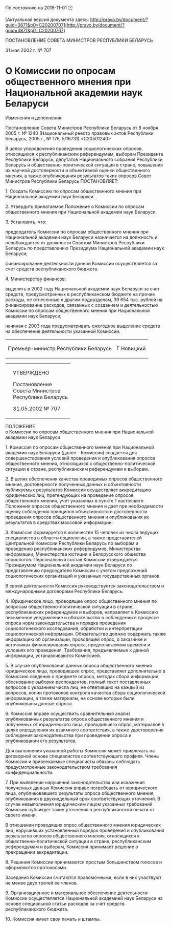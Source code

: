 По состоянию на 2018-11-01 &#x1F550;

[Актуальная версия документа здесь: http://pravo.by/document/?guid=3871&p0=C20200707](http://pravo.by/document/?guid=3871&p0=C20200707)

<p>ПОСТАНОВЛЕНИЕ СОВЕТА МИНИСТРОВ РЕСПУБЛИКИ БЕЛАРУСЬ</p>
<p>31 мая 2002 г. № 707</p>
<h1>О Комиссии по опросам общественного мнения при Национальной академии наук Беларуси</h1>
<p>Изменения и дополнения:</p>
<p>Постановление Совета Министров Республики Беларусь от 8 ноября 2005 г. № 1240 (Национальный реестр правовых актов Республики Беларусь, 2005 г., № 176, 5/16731) &lt;C20501240&gt;</p>
<p></p>
<p>В целях упорядочения проведения социологических опросов, относящихся к республиканским референдумам, выборам Президента Республики Беларусь, депутатов Национального собрания Республики Беларусь и общественно-политической ситуации в стране, повышения их научной достоверности и объективной оценки общественного мнения, а также опубликования результатов таких опросов Совет Министров Республики Беларусь ПОСТАНОВЛЯЕТ:</p>
<p>1. Создать Комиссию по опросам общественного мнения при Национальной академии наук Беларуси.</p>
<p>2. Утвердить прилагаемое Положение о Комиссии по опросам общественного мнения при Национальной академии наук Беларуси.</p>
<p>3. Установить, что:</p>
<p>председатель Комиссии по опросам общественного мнения при Национальной академии наук Беларуси назначается на должность и освобождается от должности Советом Министров Республики Беларусь по представлению Президиума Национальной академии наук Беларуси;</p>
<p>финансирование деятельности данной Комиссии осуществляется за счет средств республиканского бюджета.</p>
<p>4. Министерству финансов:</p>
<p>выделить в 2002 году Национальной академии наук Беларуси за счет средств, предусмотренных в республиканском бюджете на прочие расходы, не отнесенные к другим подразделам, 39 654 тыс. рублей на финансирование расходов, связанных с созданием и деятельностью Комиссии по опросам общественного мнения при Национальной академии наук Беларуси;</p>
<p>начиная с 2003 года предусматривать ежегодное выделение средств на обеспечение деятельности указанной Комиссии.</p>
<p></p>
<table><tr>
<td><p>Премьер-министр Республики Беларусь</p></td>
<td><p>Г.Новицкий</p></td>
</tr></table>
<p></p>
<table><tr>
<td><p></p></td>
<td>
<p>УТВЕРЖДЕНО</p>
<p>Постановление<br>Совета Министров <br>Республики Беларусь</p>
<p>31.05.2002 № 707</p>
</td>
</tr></table>
<p>ПОЛОЖЕНИЕ<br>о Комиссии по опросам общественного мнения при Национальной академии наук Беларуси</p>
<p>1. Комиссия по опросам общественного мнения при Национальной академии наук Беларуси (далее – Комиссия) создается для совершенствования условий проведения и опубликования опросов общественного мнения, относящихся к общественно-политической ситуации в стране, республиканским референдумам и выборам.</p>
<p>2. В целях обеспечения качества проводимых опросов общественного мнения, достоверности полученных данных и объективности публикуемых результатов Комиссия осуществляет аккредитацию юридических лиц, претендующих на проведение опросов общественного мнения, учет указанных в пункте 1 настоящего Положения опросов общественного мнения и дает при необходимости оценку соблюдения принципов объективности и достоверности проведения опросов общественного мнения и опубликования их результатов в средствах массовой информации.</p>
<p>3. Комиссия формируется в количестве 15 человек из числа ведущих специалистов в области социологии, а также представителей Центральной Комиссии Республики Беларусь по выборам и проведению республиканских референдумов, Министерства информации, Министерства юстиции и Белорусского общества социологов. Персональный состав Комиссии утверждается Президиумом Национальной академии наук Беларуси по представлению председателя Комиссии с учетом предложений социологических организаций и указанных государственных органов.</p>
<p>В своей деятельности Комиссия руководствуется законодательством и международными договорами Республики Беларусь.</p>
<p>4. Юридическое лицо, проводящее опрос общественного мнения по вопросам общественно-политической ситуации в стране, республиканских референдумов и выборов, направляет в Комиссию письменное уведомление и обязательство о соблюдении в процессе опроса норм законодательства и порядка проведения социологического исследования, обработки и интерпретации социологической информации. Обязательство должно содержать также информацию об организации, проводящей опрос, о заказчике и источниках финансирования опроса, предполагаемом времени и условиях его проведения. Требования, предъявляемые к данной информации, устанавливаются Комиссией.</p>
<p>5. В случае опубликования данных опроса общественного мнения юридическое лицо, проводившее опрос, представляет дополнительно в Комиссию сведения о предмете опроса, методах сбора информации, обоснование выборки респондентов, полный текст поставленных вопросов с указанием числа лиц, не ответивших на каждый из вопросов, копии протоколов контроля качества сбора социологической информации, а также материалы, на основе которых были опубликованы данные опроса.</p>
<p>6. Комиссия вправе осуществить сравнительный анализ опубликованных результатов опроса общественного мнения и полученных от юридического лица, проводившего опрос, материалов в целях определения их взаимного соответствия, а также удостоверения соблюдения законодательства при проведении опроса и опубликовании его результатов.</p>
<p>Для выполнения указанной работы Комиссия может привлекать на договорной основе специалистов соответствующего профиля. Члены Комиссии и привлекаемые специалисты обязаны соблюдать предусмотренные законодательством требования конфиденциальности.</p>
<p>7. При выявлении нарушений законодательства или искажения полученных данных Комиссия вправе потребовать от юридического лица, опубликовавшего результаты опроса общественного мнения, опубликования в двухнедельный срок соответствующих уточнений. В случае невыполнения юридическим лицом указанных требований Комиссия публикует такие уточнения в республиканской печати от своего имени.</p>
<p>В отношении проводящих опрос общественного мнения юридических лиц, нарушивших установленный порядок проведения и опубликования результатов опросов общественного мнения, относящихся к общественно-политической ситуации в стране, республиканским референдумам и выборам, Комиссия принимает решение о прекращении аккредитации.</p>
<p>8. Решения Комиссии принимаются простым большинством голосов и оформляются протоколами.</p>
<p>Заседания Комиссии считаются правомочными, если в них участвуют не менее двух третей ее членов.</p>
<p>9. Организационное и материальное обеспечение деятельности Комиссии осуществляется Национальной академией наук Беларуси на основе специальной статьи расходов за счет средств республиканского бюджета.</p>
<p>10. Комиссия имеет свои печать и штампы.</p>